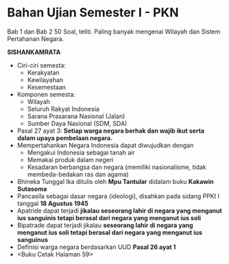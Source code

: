 # Bahan Ujian Semester I - PKN

Bab 1 dan Bab 2
50 Soal, teliti.
Paling banyak mengenai Wilayah dan Sistem Pertahanan Negara.

**SISHANKAMRATA**
- Ciri-ciri semesta:
    - Kerakyatan
    - Kewilayahan
    - Kesemestaan
- Komponen semesta:
    - Wilayah
    - Seluruh Rakyat Indonesia
    - Sarana Prasarana Nasional (Jalan)
    - Sumber Daya Nasional (SDM, SDA)
- Pasal 27 ayat 3: **Setiap warga negara berhak dan wajib ikut serta dalam upaya pembelaan negara.**
- Mempertahankan Negara Indonesia dapat diwujudkan dengan
    - Mengakui Indonesia sebagai tanah air
    - Memakai produk dalam negeri
    - Kesadaran berbangsa dan negara (memiliki nasionalisme, tidak membeda-bedakan ras dan agama)
- Bhineka Tunggal Ika ditulis oleh **Mpu Tantular** didalam buku **Kakawin Sutasoma**
- Pancasila sebagai dasar negara (ideologi), disahkan pada sidang PPKI I tanggal **18 Agustus 1945**
- Apatride dapat terjadi **jikalau seseorang lahir di negara yang menganut ius sanguinis tetapi berasal dari negara yang menganut ius soli**
- Bipatrade dapat terjadi jikalau **seseorang lahir di negara yang menganut ius soli tetapi berasal dari negara yang menganut ius sanguinus**
- Definisi warga negara berdasarkan UUD **Pasal 26 ayat 1**
- <Buku Cetak Halaman 59>